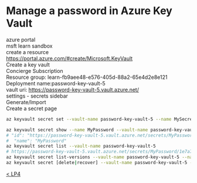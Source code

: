 # Manage a password in Azure Key Vault

azure portal \
msft learn sandbox \
create a resource \
https://portal.azure.com/#create/Microsoft.KeyVault \
Create a key vault \
Concierge Subscription \
Resource group: learn-fb9aee48-e576-405d-88a2-65e4d2e8e121 \
Deployment name:password-key-vault-5 \
vault uri: https://password-key-vault-5.vault.azure.net/ \
settings - secrets sidebar \
Generate/Import \
Create a secret page

```bash
az keyvault secret set --vault-name password-key-vault-5 --name MySecretName --value MyVault

az keyvault secret show --name MyPassword --vault-name password-key-vault-5 --query value --output tsv
# "id": "https://password-key-vault-5.vault.azure.net/secrets/MyPassword"
#  "name": "MyPassword"
az keyvault secret list --vault-name password-key-vault-5
# https://password-key-vault-5.vault.azure.net/secrets/MyPassword/1e7a7e72c0e14839ab937fe74c0a0297
az keyvault secret list-versions --vault-name password-key-vault-5 --name MyPassword
az keyvault secret [delete|recover] --vault-name password-key-vault-5 --name MyPassword
```

[< LP4](4-lp-az-900.md)